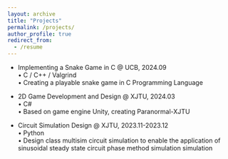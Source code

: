 ```yaml
---
layout: archive
title: "Projects"
permalink: /projects/
author_profile: true
redirect_from:
  - /resume
---
```


* Implementing a Snake Game in C @ UCB, 2024.09  
  • C / C++ / Valgrind  
  • Creating a playable snake game in C Programming Language    

* 2D Game Development and Design @ XJTU, 2024.03   
  • C#   
  • Based on game engine Unity, creating Paranormal-XJTU   

* Circuit Simulation Design @ XJTU, 2023.11-2023.12   
  • Python   
  • Design class multisim circuit simulation to enable the application of sinusoidal steady state circuit phase method simulation simulation     
